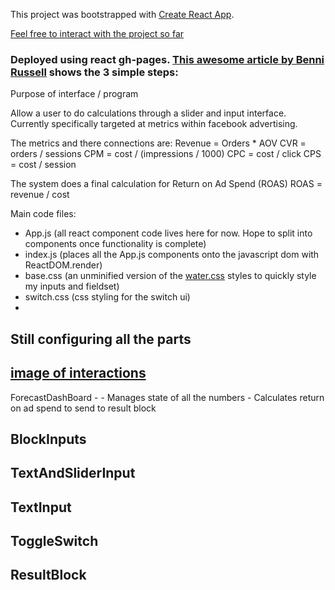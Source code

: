 This project was bootstrapped with [Create React App](https://github.com/facebook/create-react-app).

[Feel free to interact with the project so far](https://ifelawal.github.io/forecasting-sliders-react/) 

### Deployed using react gh-pages. [This awesome article by Benni Russell](https://medium.com/@bennirus/deploying-a-create-react-app-with-routing-to-github-pages-f386b6ce84c2) shows the 3 simple steps: 

Purpose of interface / program

Allow a user to do calculations through a slider and input interface.
Currently specifically targeted at metrics within facebook advertising.

The metrics and there connections are:
Revenue = Orders * AOV
CVR = orders / sessions
CPM = cost / (impressions / 1000)
CPC = cost / click
CPS = cost / session

The system does a final calculation for Return on Ad Spend (ROAS)
ROAS = revenue / cost

Main code files:
- App.js (all react component code lives here for now. Hope to split into
  components once functionality is complete)
- index.js (places all the App.js components onto the javascript dom with
  ReactDOM.render)
- base.css (an unminified version of the
  [water.css](https://watercss.netlify.app/) styles to quickly style my inputs
  and fieldset)
- switch.css (css styling for the switch ui)
- 

Still configuring all the parts
----

## [image of interactions](https://docs.google.com/presentation/d/1mY_kCW9vYJANTlklQzCAqVQRKFbcVomjXj-jV8pGlkk/edit#slide=id.p)

ForecastDashBoard - 
    - Manages state of all the numbers
    - Calculates return on ad spend to send to result block

BlockInputs
- 

TextAndSliderInput
- 

TextInput
- 


ToggleSwitch
- 

ResultBlock
- 